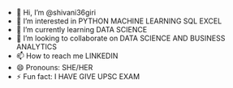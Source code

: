 - 👋 Hi, I’m @shivani36giri
- 👀 I’m interested in PYTHON MACHINE LEARNING SQL EXCEL
- 🌱 I’m currently learning DATA SCIENCE
- 💞️ I’m looking to collaborate on DATA SCIENCE AND BUSINESS ANALYTICS
- 📫 How to reach me LINKEDIN
- 😄 Pronouns: SHE/HER
- ⚡ Fun fact: I HAVE GIVE UPSC  EXAM

<!---
shivani36giri/shivani36giri is a ✨ special ✨ repository because its `README.md` (this file) appears on your GitHub profile.
You can click the Preview link to take a look at your changes.
--->
